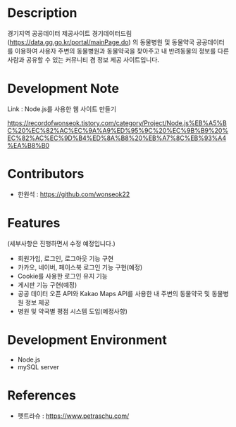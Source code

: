 # Description

 경기지역 공공데이터 제공사이트 경기데이터드림(https://data.gg.go.kr/portal/mainPage.do) 의 동물병원 및 동물약국 공공데이터를 이용하여 사용자 주변의 동물병원과 동물약국을 찾아주고 내 반려동물의 정보를 다른사람과 공유할 수 있는 커뮤니티 겸 정보 제공 사이트입니다.


# Development Note

 Link : Node.js를 사용한 웹 사이트 만들기 
 
https://recordofwonseok.tistory.com/category/Project/Node.js%EB%A5%BC%20%EC%82%AC%EC%9A%A9%ED%95%9C%20%EC%9B%B9%20%EC%82%AC%EC%9D%B4%ED%8A%B8%20%EB%A7%8C%EB%93%A4%EA%B8%B0
# Contributors

- 한원석 : https://github.com/wonseok22

# Features

(세부사항은 진행하면서 수정 예정입니다.)

- 회원가입, 로그인, 로그아웃 기능 구현
- 카카오, 네이버, 페이스북 로그인 기능 구현(예정)
- Cookie를 사용한 로그인 유지 기능
- 게시판 기능 구현(예정)
- 공공 데이터 오픈 API와 Kakao Maps API를 사용한 내 주변의 동물약국 및 동물병원 정보 제공
- 병원 및 약국별 평점 시스템 도입(예정사항)


# Development Environment

- Node.js
- mySQL server

# References

- 펫트라슈 : https://www.petraschu.com/
